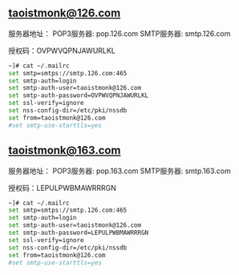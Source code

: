 ## taoistmonk@126.com

服务器地址：
POP3服务器: pop.126.com
SMTP服务器: smtp.126.com

授权码：OVPWVQPNJAWURLKL

```bash
~]# cat ~/.mailrc
set smtp=smtps://smtp.126.com:465
set smtp-auth=login
set smtp-auth-user=taoistmonk@126.com
set smtp-auth-password=OVPWVQPNJAWURLKL
set ssl-verify=ignore
set nss-config-dir=/etc/pki/nssdb
set from=taoistmonk@126.com
#set smtp-use-starttls=yes
```

## taoistmonk@163.com

服务器地址：
POP3服务器: pop.163.com
SMTP服务器: smtp.163.com

授权码：LEPULPWBMAWRRRGN

```bash
~]# cat ~/.mailrc
set smtp=smtps://smtp.126.com:465
set smtp-auth=login
set smtp-auth-user=taoistmonk@126.com
set smtp-auth-password=LEPULPWBMAWRRRGN
set ssl-verify=ignore
set nss-config-dir=/etc/pki/nssdb
set from=taoistmonk@126.com
#set smtp-use-starttls=yes
```